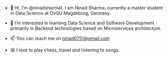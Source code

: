 - 👋 Hi, I’m @ninadsharma1. I am Ninad Sharma, currently a master student in Data Science at OvGU Magdeburg, Germany.

- 👀 I’m interested in learning Data Science and Software Development primarily in Backend technologies based on Microservices architecture. 
- 📫 You can reach me on ninad0751@gmail.com
- 😄 I love to play chess, travel and listening to songs.

<!---
ninadsharma1/ninadsharma1 is a ✨ special ✨ repository because its `README.md` (this file) appears on your GitHub profile.
You can click the Preview link to take a look at your changes.
--->
